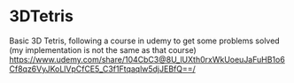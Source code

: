 # 3DTetris
Basic 3D Tetris, following a course in udemy to get some problems solved (my implementation is not the same as that course) https://www.udemy.com/share/104CbC3@8U_lUXth0rxWkUoeuJaFuHB1o6Cf8qz6VyJKoLlVpCfCE5_C3f1Ftqaqlw5djJEBfQ==/
